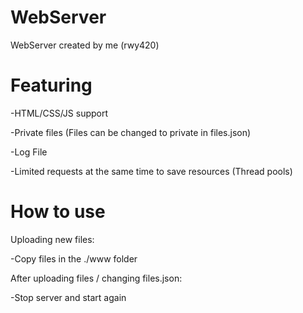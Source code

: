 # WebServer
WebServer created by me (rwy420)

# Featuring

-HTML/CSS/JS support

-Private files (Files can be changed to private in files.json)

-Log File

-Limited requests at the same time to save resources (Thread pools)

# How to use

Uploading new files:

-Copy files in the ./www folder


After uploading files / changing files.json:

-Stop server and start again
